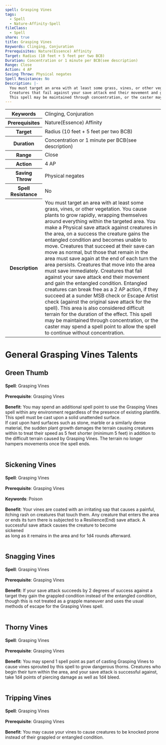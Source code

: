 ```yaml
---
spell: Grasping Vines
tags:
  - Spell
  - Nature-Affinity-Spell
fileClass:
  - Spell
share: true
title: Grasping Vines
Keywords: Clinging, Conjuration
Prerequisites: Nature(Essence) Affinity
Target: Radius (10 feet + 5 feet per two BCB)
Duration: Concentration or 1 minute per BCB(see description)
Range: Close
Action: 4 AP
Saving Throw: Physical negates
Spell Resistance: No
Description: |-
  You must target an area with at least some grass, vines, or other vegetation. You cause plants to grow rapidly, wrapping themselves around everything within the targeted area. You make a Physical save attack against creatures in the area, on a success the creature gains the entangled condition and becomes unable to move. Creatures that succeed at their save can move as normal, but those that remain in the area must save again at the end of each turn the area persists. Creatures that move into the area must save immediately.
  Creatures that fail against your save attack end their movement and gain the entangled condition. Entangled creatures can break free as a 2 AP action, if they succeed at a sunder MSB check or Escape Artist check (against the original save attack for the spell). This area is also considered difficult terrain for the duration of the effect.
  This spell may be maintained through concentration, or the caster may spend a spell point to allow the spell to continue without concentration.
---
```


<p><span style="overflow-x: auto;"><table><tbody><tr><th>Keywords</th><td>Clinging, Conjuration</td></tr><tr><th>Prerequisites</th><td>Nature(Essence) Affinity</td></tr><tr><th>Target</th><td>Radius (10 feet + 5 feet per two BCB)</td></tr><tr><th>Duration</th><td>Concentration or 1 minute per BCB(see description)</td></tr><tr><th>Range</th><td>Close</td></tr><tr><th>Action</th><td>4 AP</td></tr><tr><th>Saving Throw</th><td>Physical negates</td></tr><tr><th>Spell Resistance</th><td>No</td></tr><tr><th>Description</th><td>You must target an area with at least some grass, vines, or other vegetation. You cause plants to grow rapidly, wrapping themselves around everything within the targeted area. You make a Physical save attack against creatures in the area, on a success the creature gains the entangled condition and becomes unable to move. Creatures that succeed at their save can move as normal, but those that remain in the area must save again at the end of each turn the area persists. Creatures that move into the area must save immediately.
Creatures that fail against your save attack end their movement and gain the entangled condition. Entangled creatures can break free as a 2 AP action, if they succeed at a sunder MSB check or Escape Artist check (against the original save attack for the spell). This area is also considered difficult terrain for the duration of the effect.
This spell may be maintained through concentration, or the caster may spend a spell point to allow the spell to continue without concentration.</td></tr></tbody></table></span></p><h1><span><p>General Grasping Vines Talents</p></span></h1><h2><span><p>Green Thumb</p></span></h2><p><span><p><b>Spell</b>:    Grasping Vines<br><br><b>Prerequisite</b>:    Grasping Vines<br><br><b>Benefit</b>:    You may spend an additional spell point to use the Grasping Vines spell within any environment regardless of the presence of existing plantlife. This spell must be cast upon a solid unattended surface.<br>
If cast upon hard surfaces such as stone, marble or a similarly dense material, the sudden plant growth damages the terrain causing creatures within to treat their speed as 5 feet shorter (minimum 5 feet) in addition to the difficult terrain caused by Grasping Vines. The terrain no longer hampers movements once the spell ends. <br><br></p></span></p><h2><span><p>Sickening Vines</p></span></h2><p><span><p><b>Spell</b>:    Grasping Vines<br><br><b>Prerequisite</b>:    Grasping Vines<br><br><b>Keywords</b>:    Poison<br><br><b>Benefit</b>:    Your vines are coated with an irritating sap that causes a painful, itching rash on creatures that touch them. Any creature that enters the area or ends its turn there is subjected to a Resilience(End) save attack. A successful save attack causes the creature to become<br>
sickened<br>
as long as it remains in the area and for 1d4 rounds afterward. <br><br></p></span></p><h2><span><p>Snagging Vines</p></span></h2><p><span><p><b>Spell</b>:    Grasping Vines<br><br><b>Prerequisite</b>:    Grasping Vines<br><br><b>Benefit</b>:    If your save attack succeeds by 2 degrees of success against a target they gain the grappled condition instead of the entangled condition, though this is not treated as a grapple maneuver and uses the usual methods of escape for the Grasping Vines spell.<br><br></p></span></p><h2><span><p>Thorny Vines</p></span></h2><p><span><p><b>Spell</b>:    Grasping Vines<br><br><b>Prerequisite</b>:    Grasping Vines<br><br><b>Benefit</b>:    You may spend 1 spell point as part of casting Grasping Vines to cause vines sprouted by this spell to grow dangerous thorns. Creatures who begin their turn within the area, and your save attack is successful against, take 1d4 points of piercing damage as well as 1d4 bleed.<br><br></p></span></p><h2><span><p>Tripping Vines</p></span></h2><p><span><p><b>Spell</b>:    Grasping Vines<br><br><b>Prerequisite</b>:    Grasping Vines<br><br><b>Benefit</b>:    You may cause your vines to cause creatures to be knocked prone instead of their grappled or entangled condition.<br><br></p></span></p>